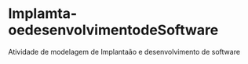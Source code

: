 # Implamta-oedesenvolvimentodeSoftware
Atividade de modelagem de Implantaão e desenvolvimento de software
